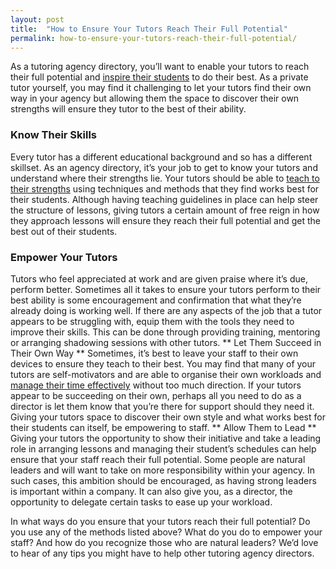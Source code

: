 ```yaml
---
layout: post
title:  "How to Ensure Your Tutors Reach Their Full Potential"
permalink: how-to-ensure-your-tutors-reach-their-full-potential/
---
```

As a tutoring agency directory, you’ll want to enable your tutors to reach
their full potential and [inspire their students](https://tutorcruncher.com/advice-for-tutors-how-to-inspire-learning/) to
do their best. As a private tutor yourself, you may find it challenging to let
your tutors find their own way in your agency but allowing them the space to
discover their own strengths will ensure they tutor to the best of their
ability. 

### Know Their Skills

Every tutor has a different educational
background and so has a different skillset. As an agency directory, it’s your
job to get to know your tutors and understand where their strengths lie. Your
tutors should be able to [teach to their strengths](https://tutorcruncher.com/improving-your-tuition-skills/) using
techniques and methods that they find works best for their students. Although
having teaching guidelines in place can help steer the structure of lessons,
giving tutors a certain amount of free reign in how they approach lessons will
ensure they reach their full potential and get the best out of their students.

### Empower Your Tutors

Tutors who feel appreciated at work and are given
praise where it’s due, perform better. Sometimes all it takes to ensure your
tutors perform to their best ability is some encouragement and confirmation
that what they’re already doing is working well. If there are any aspects of
the job that a tutor appears to be struggling with, equip them with the tools
they need to improve their skills. This can be done through providing
training, mentoring or arranging shadowing sessions with other tutors. ** Let
Them Succeed in Their Own Way ** Sometimes, it’s best to leave your staff to
their own devices to ensure they teach to their best. You may find that many
of your tutors are self-motivators and are able to organise their own
workloads and [manage their time effectively](https://tutorcruncher.com/time-management-techniques/) without too much
direction. If your tutors appear to be succeeding on their own, perhaps all
you need to do as a director is let them know that you’re there for support
should they need it. Giving your tutors space to discover their own style and
what works best for their students can itself, be empowering to staff. **
Allow Them to Lead ** Giving your tutors the opportunity to show their
initiative and take a leading role in arranging lessons and managing their
student’s schedules can help ensure that your staff reach their full
potential. Some people are natural leaders and will want to take on more
responsibility within your agency. In such cases, this ambition should be
encouraged, as having strong leaders is important within a company. It can
also give you, as a director, the opportunity to delegate certain tasks to
ease up your workload.

In what ways do you
ensure that your tutors reach their full potential? Do you use any of the
methods listed above? What do you do to empower your staff? And how do you
recognize those who are natural leaders? We’d love to hear of any tips you
might have to help other tutoring agency directors.

